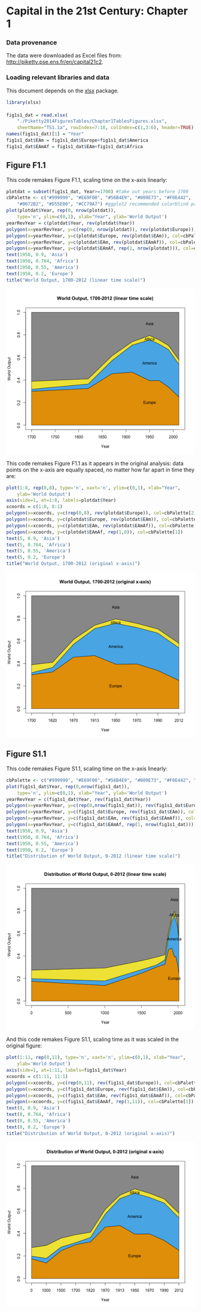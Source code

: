 Capital in the 21st Century: Chapter 1
========================================================

### Data provenance

The data were downloaded as Excel files from: http://piketty.pse.ens.fr/en/capital21c2. 

### Loading relevant libraries and data

This document depends on the [xlsx](http://cran.r-project.org/web/packages/xlsx/index.html) package.



```r
library(xlsx)

fig1s1_dat = read.xlsx(
    "./Piketty2014FiguresTables/Chapter1TablesFigures.xlsx", 
    sheetName="TS1.1a", rowIndex=7:18, colIndex=c(1,3:6), header=TRUE)
names(fig1s1_dat)[1] = "Year" 
fig1s1_dat$EAm = fig1s1_dat$Europe+fig1s1_dat$America
fig1s1_dat$EAmAf = fig1s1_dat$EAm+fig1s1_dat$Africa
```


## Figure F1.1

This code remakes Figure F1.1, scaling time on the x-axis linearly:


```r
plotdat = subset(fig1s1_dat, Year>=1700) #take out years before 1700
cbPalette <- c("#999999", "#E69F00", "#56B4E9", "#009E73", "#F0E442", 
    "#0072B2", "#D55E00", "#CC79A7") #ggplot2 recommended colorblind palette
plot(plotdat$Year, rep(0, nrow(plotdat)), 
    type='n', ylim=c(0,1), xlab="Year", ylab='World Output')
yearRevYear = c(plotdat$Year, rev(plotdat$Year))
polygon(x=yearRevYear, y=c(rep(0, nrow(plotdat)), rev(plotdat$Europe)), col=cbPalette[2])
polygon(x=yearRevYear, y=c(plotdat$Europe, rev(plotdat$EAm)), col=cbPalette[3])
polygon(x=yearRevYear, y=c(plotdat$EAm, rev(plotdat$EAmAf)), col=cbPalette[5])
polygon(x=yearRevYear, y=c(plotdat$EAmAf, rep(1, nrow(plotdat))), col=cbPalette[1])
text(1950, 0.9, 'Asia')
text(1950, 0.764, 'Africa')
text(1950, 0.55, 'America')
text(1950, 0.2, 'Europe')
title("World Output, 1700-2012 (linear time scale)")
```

![](figure/p1.png) 

This code remakes Figure F1.1 as it appears in the original analysis: data points on the x-axis are equally spaced, no matter how far apart in time they are:


```r
plot(1:8, rep(0,8), type='n', xaxt='n', ylim=c(0,1), xlab="Year", 
    ylab='World Output')
axis(side=1, at=1:8, labels=plotdat$Year)
xcoords = c(1:8, 8:1)
polygon(x=xcoords, y=c(rep(0,8), rev(plotdat$Europe)), col=cbPalette[2])
polygon(x=xcoords, y=c(plotdat$Europe, rev(plotdat$EAm)), col=cbPalette[3])
polygon(x=xcoords, y=c(plotdat$EAm, rev(plotdat$EAmAf)), col=cbPalette[5])
polygon(x=xcoords, y=c(plotdat$EAmAf, rep(1,8)), col=cbPalette[1])
text(5, 0.9, 'Asia')
text(5, 0.764, 'Africa')
text(5, 0.55, 'America')
text(5, 0.2, 'Europe')
title("World Output, 1700-2012 (original x-axis)")
```

![](figure/unnamed-chunk-1.png) 

## Figure S1.1

This code remakes Figure S1.1, scaling time on the x-axis linearly:


```r
cbPalette <- c("#999999", "#E69F00", "#56B4E9", "#009E73", "#F0E442", "#0072B2", "#D55E00", "#CC79A7")
plot(fig1s1_dat$Year, rep(0,nrow(fig1s1_dat)), 
    type='n', ylim=c(0,1), xlab="Year", ylab='World Output')
yearRevYear = c(fig1s1_dat$Year, rev(fig1s1_dat$Year))
polygon(x=yearRevYear, y=c(rep(0,nrow(fig1s1_dat)), rev(fig1s1_dat$Europe)), col=cbPalette[2])
polygon(x=yearRevYear, y=c(fig1s1_dat$Europe, rev(fig1s1_dat$EAm)), col=cbPalette[3])
polygon(x=yearRevYear, y=c(fig1s1_dat$EAm, rev(fig1s1_dat$EAmAf)), col=cbPalette[5])
polygon(x=yearRevYear, y=c(fig1s1_dat$EAmAf, rep(1, nrow(fig1s1_dat))), col=cbPalette[1])
text(1950, 0.9, 'Asia')
text(1950, 0.764, 'Africa')
text(1950, 0.55, 'America')
text(1950, 0.2, 'Europe')
title("Distribution of World Output, 0-2012 (linear time scale)")
```

![](figure/unnamed-chunk-2.png) 

And this code remakes Figure S1.1, scaling time as it was scaled in the original figure:


```r
plot(1:11, rep(0,11), type='n', xaxt='n', ylim=c(0,1), xlab="Year", 
    ylab='World Output')
axis(side=1, at=1:11, labels=fig1s1_dat$Year)
xcoords = c(1:11, 11:1)
polygon(x=xcoords, y=c(rep(0,11), rev(fig1s1_dat$Europe)), col=cbPalette[2])
polygon(x=xcoords, y=c(fig1s1_dat$Europe, rev(fig1s1_dat$EAm)), col=cbPalette[3])
polygon(x=xcoords, y=c(fig1s1_dat$EAm, rev(fig1s1_dat$EAmAf)), col=cbPalette[5])
polygon(x=xcoords, y=c(fig1s1_dat$EAmAf, rep(1,11)), col=cbPalette[1])
text(8, 0.9, 'Asia')
text(8, 0.764, 'Africa')
text(8, 0.55, 'America')
text(8, 0.2, 'Europe')
title("Distribution of World Output, 0-2012 (original x-axis)")
```

![](figure/unnamed-chunk-3.png) 






